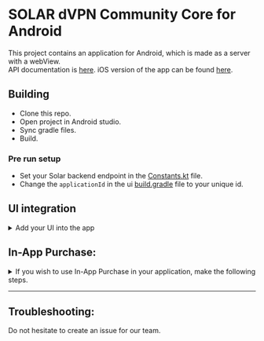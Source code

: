 # SOLAR dVPN Community Core for Android

This project contains an application for Android, which is made as a server with a webView.  
API documentation is [here](https://github.com/solarlabsteam/solar-dvpn-community-core-docs).
iOS version of the app can be found [here](https://github.com/solarlabsteam/solar-dvpn-community-core-ios).

## Building

- Clone this repo.
- Open project in Android studio.
- Sync gradle files.
- Build.

### Pre run setup

- Set your Solar backend endpoint in the [Constants.kt](https://github.com/solarlabsteam/solar-dvpn-community-core-android/blob/da5130bab8467e949b254dee0e0501756efbf969/constants/src/main/java/ee/solarlabs/constants/Constants.kt#L11) file.
- Change the `applicationId` in the ui [build.gradle](https://github.com/solarlabsteam/solar-dvpn-community-core-android/blob/main/ui/build.gradle#L13) file to your unique id.

## UI integration
<details>
  <summary>Add your UI into the app</summary> 

- navigate to `ui/src/main/assets/www` folder
- add the root of your ui, making sure you don't forget your `index.html`.

</details>

## In-App Purchase:
<details>
  <summary>If you wish to use In-App Purchase in your application, make the following steps.</summary>

- Set up your [RevenueCat](https://www.revenuecat.com/docs/getting-started) project.
- Set your purchase API key in [Constants.kt](https://github.com/solarlabsteam/solar-dvpn-community-core-android/blob/da5130bab8467e949b254dee0e0501756efbf969/constants/src/main/java/ee/solarlabs/constants/Constants.kt#L14) file.
- Use our [Purchase API](https://github.com/solarlabsteam/solar-dvpn-community-core-docs/tree/main/api/purchases).

</details>

---

## Troubleshooting:

Do not hesitate to create an issue for our team.

